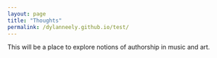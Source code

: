 ```yaml
---
layout: page
title: "Thoughts"
permalink: /dylanneely.github.io/test/
---
```


This will be a place to explore notions of authorship in music and art.
